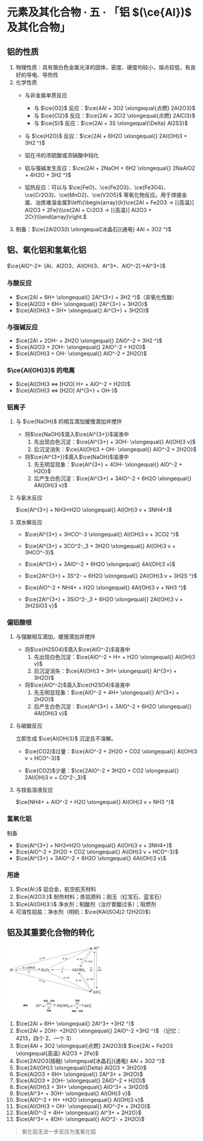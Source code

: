 # 元素及其化合物 · 五 · 「铝 $(\ce{Al})$ 及其化合物」

## 铝的性质

1. 物理性质：具有银白色金属光泽的固体，密度、硬度均较小，熔点较低，有良好的导电、导热性
2. 化学性质
   - 与非金属单质反应

     - 与 $\ce{O2}$ 反应：$\ce{4Al + 3O2 \xlongequal{点燃} 2Al2O3}$
     - 与 $\ce{Cl2}$ 反应：$\ce{2Al + 3Cl2 \xlongequal{点燃} 2AlCl3}$
     - 与 $\ce{S}$ 反应：$\ce{2Al + 3S \xlongequal{\Delta} Al2S3}$

   - 与 $\ce{H2O}$ 反应：$\ce{2Al + 6H2O \xlongequal{} 2Al(OH)3 + 3H2 ^}$

   - 铝在冷的浓硫酸或浓硝酸中钝化

   - 铝与强碱发生反应：$\ce{2Al + 2NaOH + 6H2 \xlongequal{} 2NaAlO2 + 4H2O + 3H2 ^}$

   - 铝热反应：可以与 $\ce{FeO}、\ce{Fe2O3}、\ce{Fe3O4}、\ce{Cr2O3}、\ce{MnO2}、\ce{V2O5}$ 等氧化物反应。用于焊接金属、冶炼难溶金属$\left\{\begin{array}{lr}\ce{2Al + Fe2O3 -> [{高温}] Al2O3 + 2Fe}\\\ce{2Al + Cr2O3 -> [{高温}] Al2O3 + 2Cr}\\\end{array}\right.$
3. 制备：$\ce{2Al2O3(l) \xlongequal[冰晶石]{通电} 4Al + 3O2 ^}$

## 铝、氧化铝和氢氧化铝

$\ce{AlO^-2<- [Al、Al2O3、Al(OH)3、Al^3+、AlO^-2]->Al^3+}$

### 与酸反应
- $\ce{2Al + 6H+ \xlongequal{} 2Al^{3+} + 3H2 ^}$（非氧化性酸）
- $\ce{Al2O3 + 6H+ \xlongequal{} 2Al^{3+} + 3H2O}$
- $\ce{Al(OH)3 + 3H+ \xlongequal{} Al^{3+} + 3H2O}$

### 与强碱反应
- $\ce{2Al + 2OH- + 2H2O \xlongequal{} 2AlO^-2 + 3H2 ^}$
- $\ce{Al2O3 + 2OH- \xlongequal{} 2AlO^-2 + H2O}$
- $\ce{Al(OH)3 + OH- \xlongequal{} AlO^-2 + 2H2O}$

### $\ce{Al(OH)3}$ 的电离
- $\ce{Al(OH)3 <=> [H2O] H+ + AlO^-2 + H2O}$
- $\ce{Al(OH)3 <=> [H2O] Al^{3+} + OH-}$

### 铝离子
1. 与 $\ce{NaOH}$ 的相互滴加缓慢滴加并搅拌

   - 将$\ce{NaOH}$滴入$\ce{Al^{3+}}$溶液中
     1. 先出现白色沉淀：$\ce{Al^{3+} + 3OH- \xlongequal{} Al(OH)3 v}$
     2. 后沉淀消失：$\ce{Al(OH)3 + OH- \xlongequal{} AlO^-2 + 2H2O}$
   - 将$\ce{Al^{3+}}$滴入$\ce{NaOH}$溶液中
     1. 先无明显现象：$\ce{Al^{3+} + 4OH- \xlongequal{} AlO^-2 + H2O}$
     2. 后产生白色沉淀：$\ce{Al^{3+} + 3AlO^-2 + 6H2O \xlongequal{} 4Al(OH)3 v}$
   


2. 与氨水反应

   $\ce{Al^{3+} + NH3*H2O \xlongequal{} Al(OH)3 v + 3NH4+}$

3. 双水解反应

   - $\ce{Al^{3+} + 3HCO^-3 \xlongequal{} Al(OH)3 v + 3CO2 ^}$

   - $\ce{Al^{3+} + 3CO^2-_3 + 3H2O \xlongequal{} Al(OH)3 v + 3HCO^-3}$

   - $\ce{Al^{3+} + 3AlO^-2 + 6H2O \xlongequal{} 4Al(OH)3 v}$

   - $\ce{2Al^{3+} + 3S^2- + 6H2O \xlongequal{} 2Al(OH)3 v + 3H2S ^}$

   - $\ce{AlO^-2 + NH4+ + H2O \xlongequal{} 4Al(OH)3 v + NH3 ^}$

   - $\ce{2Al^{3+} + 3SiO^2-_3 + 6H2O \xlongequal{} 2Al(OH)3 v + 3H2SiO3 v}$


### 偏铝酸根
1. 与强酸相互滴加，缓慢滴加并搅拌
   - 将$\ce{H2SO4}$滴入$\ce{AlO^-2}$溶液中
     1. 先出现白色沉淀：$\ce{AlO^-2 + H+ + H2O \xlongequal{} Al(OH)3 v}$
     2. 后沉淀消失：$\ce{Al(OH)3 + 3H+ \xlongequal{} Al^{3+} + 3H2O}$
   - 将$\ce{AlO^-2}$滴入$\ce{H2SO4}$溶液中
     1. 先无明显现象：$\ce{AlO^-2 + 4H+ \xlongequal{} Al^{3+} + 2H2O}$
     2. 后产生白色沉淀：$\ce{Al^{3+} + 3AlO^-2 + 6H2O \xlongequal{} 4Al(OH)3 v}$

2. 与碳酸反应

   立即生成 $\ce{Al(OH)3}$ 沉淀且不溶解。

   - $\ce{CO2}$过量：$\ce{AlO^-2 + 2H2O + CO2 \xlongequal{} Al(OH)3 v + HCO^-3}$

   - $\ce{CO2}$少量：$\ce{2AlO^-2 + 3H2O + CO2 \xlongequal{} 2Al(OH)3 v + CO^2-_3}$


3. 与铵盐溶液反应

   $\ce{NH4+ + AlO^-2 + H2O \xlongequal{} Al(OH)3 v + NH3 ^}$

### 氢氧化铝

制备

- $\ce{Al^{3+} + NH3*H2O \xlongequal{} Al(OH)3 v + 3NH4+}$
- $\ce{AlO^-2 + 2H2O + CO2 \xlongequal{} Al(OH)3 v + HCO^-3}$
- $\ce{Al^{3+} + 3AlO^-2 + 6H2O \xlongequal{} 4Al(OH)3 v}$

### 用途

1. $\ce{Al:}$ 铝合金，航空航天材料
2. $\ce{Al2O3:}$ 耐热材料；炼铝原料；刚玉（红宝石、蓝宝石）
3. $\ce{Al(OH)3:}$ 净水剂；制酸剂（治疗胃酸过多）；阻燃剂
4. 可溶性铝盐：净水剂（明矾：$\ce{KAl(SO4)2·12H2O}$）

## 铝及其重要化合物的转化

<img src="images/4.3.svg" style="zoom: 25%;" />

1. $\ce{2Al + 6H+ \xlongequal{} 2Al^3+ +3H2 ^}$
2. $\ce{2Al + 2OH- +2H2O \xlongequal{} 2AlO^-2 +3H2 ^}$ （记忆：4213，四个 2、一个 3）
3. $\ce{4Al + 3O2 \xlongequal{点燃} 2Al2O3}$
   $\ce{2Al + Fe2O3 \xlongequal{高温} Al2O3 + 2Fe}$
4. $\ce{2Al2O3(熔融) \xlongequal[冰晶石]{通电} 4Al + 3O2 ^}$
5. $\ce{2Al(OH)3 \xlongequal{\Delta} Al2O3 + 3H2O}$
6. $\ce{Al2O3 + 6H+ \xlongequal{} 2Al^3+ + 3H2O}$
7. $\ce{Al2O3 + 2OH- \xlongequal{} 2AlO^-2 + H2O}$
8. $\ce{Al(OH)3 + 3H+ \xlongequal{} AlO^3+ + 3H2O}$
9. $\ce{Al^3+ + 3OH- \xlongequal{} Al(OH)3 v}$
10. $\ce{AlO^-2 + H+ +H2O \xlongequal{} Al(OH)3 v}$
11. $\ce{Al(OH)3 + OH- \xlongequal{} AlO^-2+ + 2H2O}$
12. $\ce{AlO^-2 + 4H+ \xlongequal{} Al^3+ + 2H2O}$
13. $\ce{Al^3+ + 4OH- \xlongequal{} AlO^2- + 2H2O}$

> 氧化铝无法一步反应为氢氧化铝